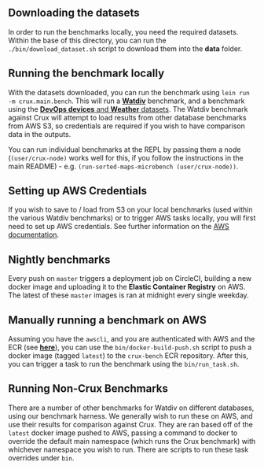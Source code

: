 ## Downloading the datasets

In order to run the benchmarks locally, you need the required datasets. Within the base of this directory, you can run the `./bin/download_dataset.sh` script to download them into the **data** folder.

## Running the benchmark locally

With the datasets downloaded, you can run the benchmark using `lein run -m crux.main.bench`. This will run a [**Watdiv**](https://dsg.uwaterloo.ca/watdiv/) benchmark, and a benchmark using the [**DevOps devices** and **Weather** datasets](https://docs.timescale.com/v1.2/tutorials/other-sample-datasets#in-depth-devices). The Watdiv benchmark against Crux will attempt to load results from other database benchmarks from AWS S3, so credentials are required if you wish to have comparison data in the outputs.

You can run individual benchmarks at the REPL by passing them a node (`(user/crux-node)` works well for this, if you follow the instructions in the main README) - e.g. `(run-sorted-maps-microbench (user/crux-node))`.

## Setting up AWS Credentials

If you wish to save to / load from S3 on your local benchmarks (used within the various Watdiv benchmarks) or to trigger AWS tasks locally, you will first need to set up AWS credentials. See further information on the [AWS documentation](https://docs.aws.amazon.com/cli/latest/userguide/cli-configure-files.html).

## Nightly benchmarks

Every push on `master` triggers a deployment job on CircleCI, building a new docker image and uploading it to the **Elastic Container Registry** on AWS. The latest of these `master` images is ran at midnight every single weekday.

## Manually running a benchmark on AWS

Assuming you have the `awscli`, and you are authenticated with AWS and the ECR (see [**here**](https://docs.aws.amazon.com/cli/latest/reference/ecr/get-login.html)), you can use the `bin/docker-build-push.sh` script to push a docker image (tagged `latest`) to the `crux-bench` ECR repository. After this, you can trigger a task to run the benchmark using the `bin/run_task.sh`.

## Running Non-Crux Benchmarks

There are a number of other benchmarks for Watdiv on different databases, using our benchmark harness. We generally wish to run these on AWS, and use their results for comparison against Crux. They are ran based off of the `latest` docker image pushed to AWS, passing a command to docker to override the default main namespace (which runs the Crux benchmark) with whichever namespace you wish to run. There are scripts to run these task overrides under `bin`.
